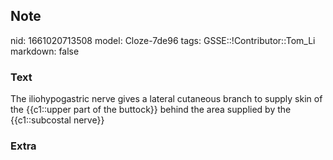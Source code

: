 ## Note
nid: 1661020713508
model: Cloze-7de96
tags: GSSE::!Contributor::Tom_Li
markdown: false

### Text
<div>
  The iliohypogastric nerve gives a lateral cutaneous branch to
  supply skin of the {{c1::upper part of the buttock}} behind the
  area supplied by the {{c1::subcostal nerve}}
</div>

### Extra

